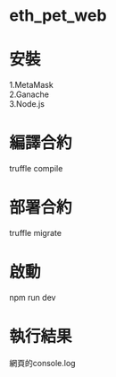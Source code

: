 # eth_pet_web

# 安裝  
1.MetaMask  
2.Ganache  
3.Node.js

# 編譯合約
truffle compile
# 部署合約
truffle migrate
# 啟動
npm run dev

# 執行結果
網頁的console.log
